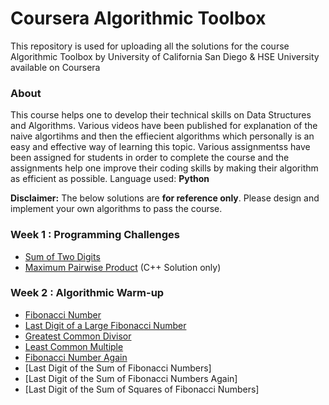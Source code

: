 # Coursera Algorithmic Toolbox
This repository is used for uploading all the solutions for the course Algorithmic Toolbox by University of California San Diego &amp; HSE University available on Coursera

### About
This course helps one to develop their technical skills on Data Structures and Algorithms. Various videos have been published for explanation of the naive algortihms and then the effiecient algorithms which personally is an easy and effective way of learning this topic. Various assignmentss have been assigned for students in order to complete the course and the assignments help one improve their coding skills by making their algorithm as efficient as possible.
Language used: **Python**

**Disclaimer:** The below solutions are **for reference only**. Please design and implement your own algorithms to pass the course.

### Week 1 : Programming Challenges
- [Sum of Two Digits](https://github.com/nikesnoop/Coursera-Algorithmic-Toolbox/blob/main/Week%201/AplusB.py)
- [Maximum Pairwise Product](https://github.com/nikesnoop/Coursera-Algorithmic-Toolbox/blob/main/Week%201/maximum_pairwise_product.cpp) (C++ Solution only)

### Week 2 : Algorithmic Warm-up
- [Fibonacci Number](https://github.com/nikesnoop/Coursera-Algorithmic-Toolbox/blob/main/Week%202/fibonacci.py)
- [Last Digit of a Large Fibonacci Number](https://github.com/nikesnoop/Coursera-Algorithmic-Toolbox/blob/main/Week%202/2.2_fibonacci_last_digit.py)
- [Greatest Common Divisor](https://github.com/nikesnoop/Coursera-Algorithmic-Toolbox/blob/main/Week%202/2.3_GCD.py)
- [Least Common Multiple](https://github.com/nikesnoop/Coursera-Algorithmic-Toolbox/blob/main/Week%202/2.4_LCM.py)
- [Fibonacci Number Again](https://github.com/nikesnoop/Coursera-Algorithmic-Toolbox/blob/main/Week%202/2.5_pisano.py)
- [Last Digit of the Sum of Fibonacci Numbers]
- [Last Digit of the Sum of Fibonacci Numbers Again]
- [Last Digit of the Sum of Squares of Fibonacci Numbers]
